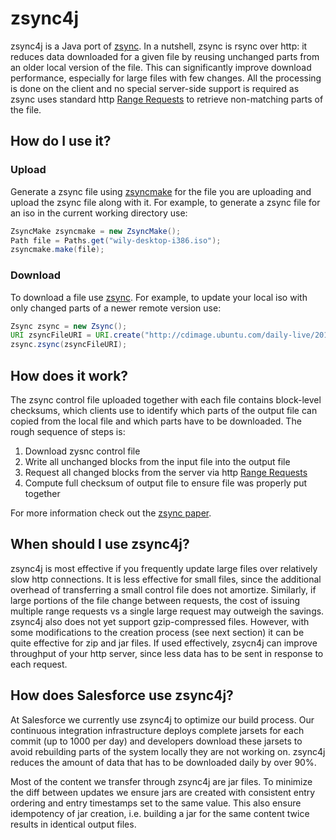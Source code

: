 # zsync4j

zsync4j is a Java port of [zsync](http://zsync.moria.org.uk/). In a nutshell, zsync is rsync over http: it reduces data downloaded for a given file by reusing unchanged parts from an older local version of the file. This can significantly improve download performance, especially for large files with few changes. All the processing is done on the client and no special server-side support is required as zsync uses standard http [Range Requests](https://tools.ietf.org/html/rfc7233) to retrieve non-matching parts of the file.


## How do I use it?

### Upload

Generate a zsync file using [zsyncmake](http://linux.die.net/man/1/zsyncmake) for the file you are uploading and upload the zsync file along with it. For example, to generate a zsync file for an iso in the current working directory use:

```Java
ZsyncMake zsyncmake = new ZsyncMake();
Path file = Paths.get("wily-desktop-i386.iso");
zsyncmake.make(file);
```

### Download

To download a file use [zsync](http://linux.die.net/man/1/zsync). For example, to update your local iso with only changed parts of a newer remote version use:

```Java
Zsync zsync = new Zsync();
URI zsyncFileURI = URI.create("http://cdimage.ubuntu.com/daily-live/20150612/wily-desktop-i386.iso.zsync");
zsync.zsync(zsyncFileURI);
```


## How does it work?

The zsync control file uploaded together with each file contains block-level checksums, which clients use to identify which parts of the output file can copied from the local file and which parts have to be downloaded. The rough sequence of steps is:

1. Download zysnc control file
2. Write all unchanged blocks from the input file into the output file
3. Request all changed blocks from the server via http [Range Requests](https://tools.ietf.org/html/rfc7233)
4. Compute full checksum of output file to ensure file was properly put together

For more information check out the [zsync paper](http://zsync.moria.org.uk/paper/).


## When should I use zsync4j?

zsync4j is most effective if you frequently update large files over relatively slow http connections. It is less effective for small files, since the additional overhead of transferring a small control file does not amortize. Similarly, if large portions of the file change between requests, the cost of issuing multiple range requests vs a single large request may outweigh the savings. zsync4j also does not yet support gzip-compressed files. However, with some modifications to the creation process (see next section) it can be quite effective for zip and jar files. If used effectively, zsycn4j can improve throughput of your http server, since less data has to be sent in response to each request.


## How does Salesforce use zsync4j?

At Salesforce we currently use zsync4j to optimize our build process. Our continuous integration infrastructure deploys complete jarsets for each commit (up to 1000 per day) and developers download these jarsets to avoid rebuilding parts of the system locally they are not working on. zsync4j reduces the amount of data that has to be downloaded daily by over 90%.

Most of the content we transfer through zsync4j are jar files. To minimize the diff between updates we ensure jars are created with consistent entry ordering and entry timestamps set to the same value. This also ensure idempotency of jar creation, i.e. building a jar for the same content twice results in identical output files.
